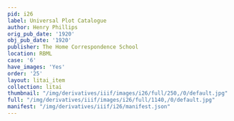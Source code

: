 ```yaml
---
pid: i26
label: Universal Plot Catalogue
author: Henry Phillips
orig_pub_date: '1920'
obj_pub_date: '1920'
publisher: The Home Correspondence School
location: RBML
case: '6'
have_images: 'Yes'
order: '25'
layout: litai_item
collection: litai
thumbnail: "/img/derivatives/iiif/images/i26/full/250,/0/default.jpg"
full: "/img/derivatives/iiif/images/i26/full/1140,/0/default.jpg"
manifest: "/img/derivatives/iiif/i26/manifest.json"
---
```

